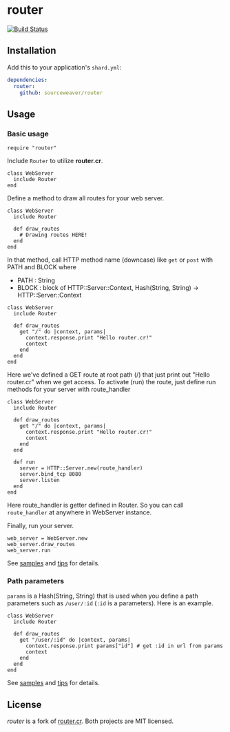 # router

[![Build Status](https://dl.circleci.com/status-badge/img/gh/sourceweaver/router/tree/master.svg?style=shield)](https://dl.circleci.com/status-badge/redirect/gh/sourceweaver/router/tree/master)

## Installation

Add this to your application's `shard.yml`:

```yaml
dependencies:
  router:
    github: sourceweaver/router
```

## Usage

### Basic usage

```crystal
require "router"
```

Include `Router` to utilize **router.cr**.
```crystal
class WebServer
  include Router
end
```

Define a method to draw all routes for your web server.
```crystal
class WebServer
  include Router
  
  def draw_routes
    # Drawing routes HERE!
  end
end
```

In that method, call HTTP method name (downcase) like `get` or `post` with PATH and BLOCK where
 - PATH  : String
 - BLOCK : block of HTTP::Server::Context, Hash(String, String) -> HTTP::Server::Context
```crystal
class WebServer
  include Router

  def draw_routes
    get "/" do |context, params|
      context.response.print "Hello router.cr!"
      context
    end
  end
end
```

Here we've defined a GET route at root path (/) that just print out "Hello router.cr" when we get access.
To activate (run) the route, just define run methods for your server with route_handler
```crystal
class WebServer
  include Router
  
  def draw_routes
    get "/" do |context, params|
      context.response.print "Hello router.cr!"
      context
    end
  end
  
  def run
    server = HTTP::Server.new(route_handler)
    server.bind_tcp 8080
    server.listen
  end
end
```
Here route_handler is getter defined in Router. So you can call `route_handler` at anywhere in WebServer instance.

Finally, run your server.
```crystal
web_server = WebServer.new
web_server.draw_routes
web_server.run
```

See [samples](https://github.com/sourceweaver/router/blob/master/samples/sample.cr) and [tips]([samples](https://github.com/sourceweaver/router/blob/master/samples/tips.cr)) for details.

### Path parameters

`params` is a Hash(String, String) that is used when you define a path parameters such as `/user/:id` (`:id` is a parameters). Here is an example.
```crystal
class WebServer
  include Router

  def draw_routes
    get "/user/:id" do |context, params|
      context.response.print params["id"] # get :id in url from params
      context
    end
  end
end
```

See [samples](https://github.com/sourceweaver/router/blob/master/samples/sample.cr) and [tips]([samples](https://github.com/sourceweaver/router/blob/master/samples/tips.cr)) for details.


## License

*router* is a fork of [router.cr](https://github.com/tbrand/router.cr). Both projects are MIT licensed.
